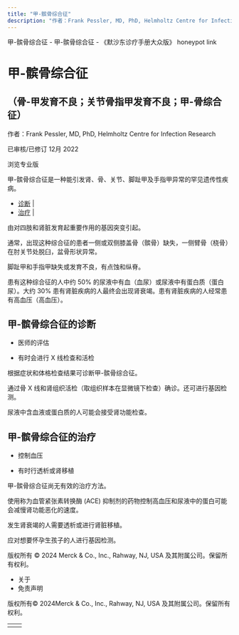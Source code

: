 ```yaml
---
title: "甲-髌骨综合征"
description: "作者：Frank Pessler, MD, PhD, Helmholtz Centre for Infection Research"
---
```


﻿甲\-髌骨综合征 \- 甲\-髌骨综合征 \- 《默沙东诊疗手册大众版》 honeypot link

# 甲-髌骨综合征

## （骨-甲发育不良；关节骨指甲发育不良；甲-骨综合征）

作者：Frank Pessler, MD, PhD, Helmholtz Centre for Infection Research

已审核/已修订 12月 2022

浏览专业版

甲-髌骨综合征是一种能引发肾、骨、关节、脚趾甲及手指甲异常的罕见遗传性疾病。

- [诊断](#诊断_v37718157_zh) \|
- [治疗](#治疗_v37718169_zh) \|

由对四肢和肾脏发育起重要作用的基因突变引起。

通常，出现这种综合征的患者一侧或双侧膝盖骨（髌骨）缺失，一侧臂骨（桡骨）在肘关节处脱臼，盆骨形状异常。

脚趾甲和手指甲缺失或发育不良，有点蚀和纵脊。

患有这种综合征的人中约 50% 的尿液中有血（血尿）或尿液中有蛋白质（蛋白尿）。大约 30% 患有肾脏疾病的人最终会出现肾衰竭。患有肾脏疾病的人经常患有高血压（高血压）。

## 甲-髌骨综合征的诊断

- 医师的评估

- 有时会进行 X 线检查和活检


根据症状和体格检查结果可诊断甲-髌骨综合征。

通过骨 X 线和肾组织活检（取组织样本在显微镜下检查）确诊。还可进行基因检测。

尿液中含血液或蛋白质的人可能会接受肾功能检查。

## 甲-髌骨综合征的治疗

- 控制血压

- 有时行透析或肾移植


甲-髌骨综合征尚无有效的治疗方法。

使用称为血管紧张素转换酶 (ACE) 抑制剂的药物控制高血压和尿液中的蛋白可能会减慢肾功能恶化的速度。

发生肾衰竭的人需要透析或进行肾脏移植。

应对想要怀孕生孩子的人进行基因检测。



版权所有 © 2024
Merck & Co., Inc., Rahway, NJ, USA 及其附属公司。保留所有权利。

- 关于
- 免责声明

版权所有© 2024Merck & Co., Inc., Rahway, NJ, USA 及其附属公司。保留所有权利。

|     |     |
| --- | --- |
|  |  |